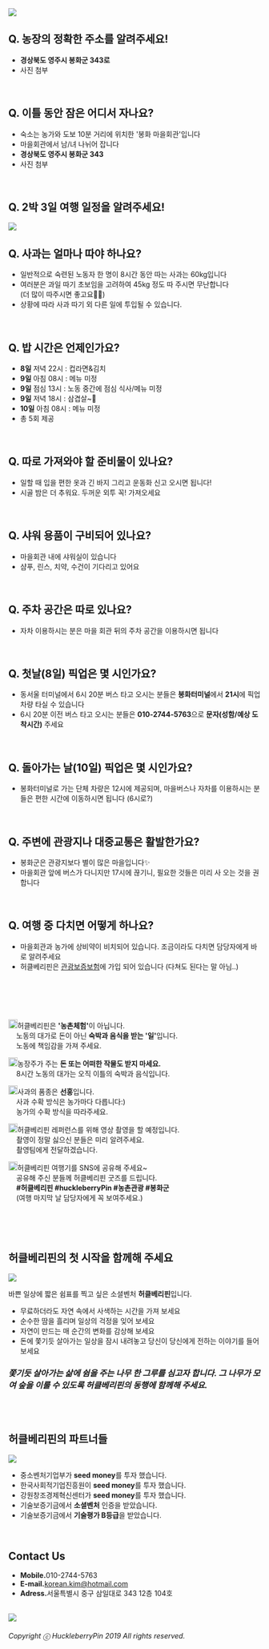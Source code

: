 <img src="https://raw.githubusercontent.com/SUWANKIM/ReadMe/master/profile1.png">

<br>

## Q. 농장의 정확한 주소를 알려주세요!

- <b>경상북도 영주시 봉화군 343로</b>
- 사진 첨부

<br>

## Q. 이틀 동안 잠은 어디서 자나요?

- 숙소는 농가와 도보 10분 거리에 위치한 '봉화 마을회관'입니다
- 마을회관에서 남/녀 나뉘어 잡니다<br> 
- <b>경상북도 영주시 봉화군 343</b>
- 사진 첨부

<br>

## Q. 2박 3일 여행 일정을 알려주세요!

<img src="https://raw.githubusercontent.com/SUWANKIM/ReadMe/master/processsssssss.png">



<br>

## Q. 사과는 얼마나 따야 하나요?
 
- 일반적으로 숙련된 노동자 한 명이 8시간 동안 따는 사과는 60kg입니다<br> 
- 여러분은 과일 따기 초보임을 고려하여 45kg 정도 따 주시면 무난합니다<br> 
(더 많이 따주시면 좋고요🍏🍎)  
- 상황에 따라 사과 따기 외 다른 일에 투입될 수 있습니다.

<br>

## Q. 밥 시간은 언제인가요?

- <b>8일</b>  저녁 22시 : 컵라면&김치
- <b>9일</b>  아침 08시 : 메뉴 미정
- <b>9일</b>  점심 13시 : 노동 중간에 점심 식사/메뉴 미정
- <b>9일</b>  저녁 18시 : 삼겹살~🥓
- <b>10일</b> 아침 08시 : 메뉴 미정
- 총 5회 제공

<br>

## Q. 따로 가져와야 할 준비물이 있나요?

- 일할 때 입을 편한 옷과 긴 바지 그리고 운동화 신고 오시면 됩니다!
- 시골 밤은 더 추워요. 두꺼운 외투 꼭! 가져오세요

<br>

## Q. 샤워 용품이 구비되어 있나요?

- 마을회관 내에 샤워실이 있습니다
- 샴푸, 린스, 치약, 수건이 기다리고 있어요

<br>

## Q. 주차 공간은 따로 있나요?

- 자차 이용하시는 분은 마을 회관 뒤의 주차 공간을 이용하시면 됩니다

<br>

## Q. 첫날(8일) 픽업은 몇 시인가요?

- 동서울 터미널에서 6시 20분 버스 타고 오시는 분들은 <b>봉화터미널</b>에서 <b>21시</b>에 픽업 차량 타실 수 있습니다
- 6시 20분 이전 버스 타고 오시는 분들은 <b>010-2744-5763</b>으로 <b>문자(성함/예상 도착시간)</b> 주세요

<br>

## Q. 돌아가는 날(10일) 픽업은 몇 시인가요?

- 봉화터미널로 가는 단체 차량은 12시에 제공되며, 마을버스나 자차를 이용하시는 분들은 편한 시간에 이동하시면 됩니다
(6시로?)

<br>

## Q. 주변에 관광지나 대중교통은 활발한가요?

- 봉화군은 관광지보다 별이 많은 마을입니다✨
- 마을회관 앞에 버스가 다니지만 17시에 끊기니, 필요한 것들은 미리 사 오는 것을 권합니다

<br>

## Q. 여행 중 다치면 어떻게 하나요?

- 마을회관과 농가에 상비약이 비치되어 있습니다. 조금이라도 다치면 담당자에게 바로 알려주세요
- 허클베리핀은 [관광보증보험](https://raw.githubusercontent.com/SUWANKIM/ReadMe/master/insurance.png)에 가입 되어 있습니다 (다쳐도 된다는 말 아님..)




<br>
<br>
<br>
<br>


<p><img src="https://raw.githubusercontent.com/SUWANKIM/ReadMe/master/pin.jpg" alt="라라라" 
        width="18" height="18">허클베리핀은 <b>'농촌체험'</b>이 아닙니다. <br>&nbsp;&nbsp;&nbsp;&nbsp;노동의 대가로 돈이 아닌 <b>숙박과 음식을 받는 '일'</b>입니다. <br>&nbsp;&nbsp;&nbsp;&nbsp;노동에 책임감을 가져 주세요.</p>



<p><img src="https://raw.githubusercontent.com/SUWANKIM/ReadMe/master/pin.jpg" alt="라라라" 
        width="18" height="18">농장주가 주는 <b>돈 또는 어떠한 작물도 받지 마세요.</b> <br>&nbsp;&nbsp;&nbsp;&nbsp;8시간 노동의 대가는 오직 이틀의 숙박과 음식입니다.</p>
        


<p><img src="https://raw.githubusercontent.com/SUWANKIM/ReadMe/master/pin.jpg" alt="라라라" 
        width="18" height="18">사과의 품종은 <b>선홍</b>입니다.<br>&nbsp;&nbsp;&nbsp;&nbsp;사과 수확 방식은 농가마다 다릅니다:)<br>&nbsp;&nbsp;&nbsp;&nbsp;농가의 수확 방식을 따라주세요.</p>


<p><img src="https://raw.githubusercontent.com/SUWANKIM/ReadMe/master/pin.jpg" alt="라라라" 
        width="18" height="18">허클베리핀 레퍼런스를 위해 영상 촬영을 할 예정입니다.<br>&nbsp;&nbsp;&nbsp;&nbsp;촬영이 정말 싫으신 분들은 미리 알려주세요.<br>&nbsp;&nbsp;&nbsp;&nbsp;촬영팀에게 전달하겠습니다.</p>
        

<p><img src="https://raw.githubusercontent.com/SUWANKIM/ReadMe/master/pin.jpg" alt="라라라" 
       width="18" height="18">허클베리핀 여행기를 SNS에 공유해 주세요~<br>&nbsp;&nbsp;&nbsp;&nbsp;공유해 주신 분들께 허클베리핀 굿즈를 드립니다.<br>&nbsp;&nbsp;&nbsp;&nbsp;<b>#허클베리핀 #huckleberryPin #농촌관광 #봉화군</b><br>&nbsp;&nbsp;&nbsp;&nbsp;(여행 마지막 날 담당자에게 꼭 보여주세요.)</p>        




<br>
<br>
<br>

## 허클베리핀의 첫 시작을 함께해 주세요

<img src="https://raw.githubusercontent.com/SUWANKIM/ReadMe/master/poem3.png">


바쁜 일상에 짧은 쉼표를 찍고 싶은 소셜벤처 <b>허클베리핀</b>입니다.<br>

- 무료하더라도 자연 속에서 사색하는 시간을 가져 보세요<br>
- 순수한 땀을 흘리며 일상의 걱정을 잊어 보세요<br> 
- 자연이 만드는 매 순간의 변화를 감상해 보세요<br>
- 돈에 쫓기듯 살아가는 일상을 잠시 내려놓고 당신이 당신에게 전하는 이야기를 들어보세요<br>

<h3><i>쫓기듯 살아가는 삶에 쉼을 주는 나무 한 그루를 심고자 합니다. 그 나무가 모여 숲을 이룰 수 있도록 허클베리핀의 동행에 함께해 주세요.</i></h3>

<br><br>

## 허클베리핀의 파트너들

<img src="https://raw.githubusercontent.com/SUWANKIM/ReadMe/master/logo.png">

- 중소벤처기업부가 <b>seed money</b>를 투자 했습니다.<br>
- 한국사회적기업진흥원이 <b>seed money</b>를 투자 했습니다.<br>
- 강원창조경제혁신센터가 <b>seed money</b>를 투자 했습니다.<br>
- 기술보증기금에서 <b>소셜벤처</b> 인증을 받았습니다.<br>
- 기술보증기금에서 <b>기술평가 B등급</b>을 받았습니다.

<br>

## Contact Us

- <b>Mobile.</b>010-2744-5763
- <b>E-mail.</b>korean.kim@hotmail.com
- <b>Adress.</b>서울특별시 중구 삼일대로 343 12층 104호

<br>


<img src="https://raw.githubusercontent.com/SUWANKIM/ReadMe/master/under_pin.png">



<h6>Copyright ⓒ HuckleberryPin 2019 All rights reserved.</h6>
